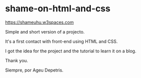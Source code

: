 # shame-on-html-and-css


https://shameuhu.w3spaces.com


Simple and short version of a projecto.

It's a first contact with front-end using HTML and CSS.

I got the idea for the project and the tutorial to learn it on a blog. 

Thank you.




Siempre, por Ageu Depetris.
